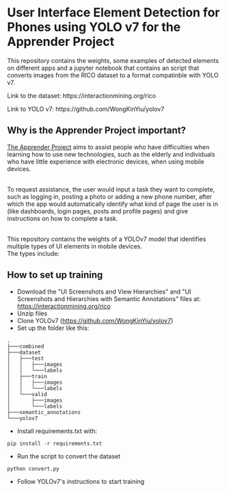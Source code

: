 # User Interface Element Detection for Phones using YOLO v7 for the Apprender Project

<p>This repository contains the weights, some examples of detected elements on different apps and a jupyter notebook that contains an script that converts images from the RICO dataset to a format compatinble with YOLO v7.</p>

<p>Link to the dataset: https://interactionmining.org/rico</p>
<p>Link to YOLO v7:     https://github.com/WongKinYiu/yolov7</p>

## Why is the Apprender Project important?

[The Apprender Project](https://github.com/VShoji/apprender-research "Apprender Research") aims to assist people who have difficulties when learning how to use new technologies, such as the elderly and individuals who have little experience with electronic devices, when using mobile devices.</br></br>

To request assistance, the user would input a task they want to complete, such as logging in, posting a photo or adding a new phone number, after which the app would automatically identify what kind of page the user is in (like dashboards, login pages, posts and profile pages) and give instructions on how to complete a task.</br></br>

This repository contains the weights of a YOLOv7 model that identifies multiple types of UI elements in mobile devices.</br>
The types include:

## How to set up training

- Download the "UI Screenshots and View Hierarchies" and "UI Screenshots and Hierarchies with Semantic Annotations" files at: https://interactionmining.org/rico
- Unzip files
- Clone YOLOv7 (https://github.com/WongKinYiu/yolov7)
- Set up the folder like this:
```
.
├───combined
├───dataset
│   ├───test
│   │   ├───images
│   │   └───labels
│   ├───train
│   │   ├───images
│   │   └───labels
│   └───valid
│       ├───images
│       └───labels
├───semantic_annotations
└───yolov7
```
- Install requirements.txt with:
```
pip install -r requirements.txt
```
- Run the script to convert the dataset
```
python convert.py
```
- Follow YOLOv7's instructions to start training
